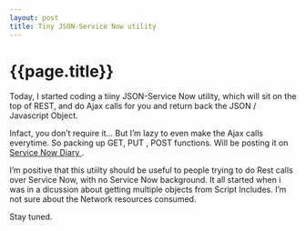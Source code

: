 ```yaml
---
layout: post
title: Tiny JSON-Service Now utility
--- 
```




 {{page.title}}
======================================================




<p>Today, I started coding a tiiny JSON-Service Now utility, which will sit on the top of REST, and do Ajax calls for you and return back the JSON / Javascript Object.</p>

<p>Infact, you don&#8217;t require it&#8230; But I&#8217;m lazy to even make the Ajax calls everytime. So packing up GET, PUT , POST functions. Will be posting it on <a href="http://www.servicenowdiary.com"> Service Now Diary </a>.</p>

<p>I&#8217;m positive that this utiilty should be useful to people trying to do Rest calls over Service Now, with no Service Now background. It all started when i was in a dicussion about getting multiple objects from Script Includes. I&#8217;m not sure about the Network resources consumed.</p>

<p>Stay tuned.</p>